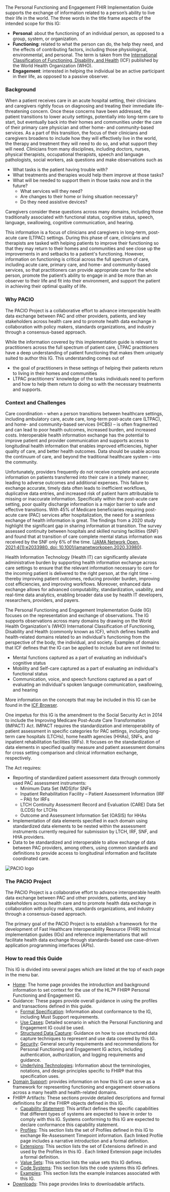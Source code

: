 The Personal Functioning and Engagement FHIR Implementation Guide supports the exchange of information related to a person’s ability to live their life in the world. The three words in the title frame aspects of the intended scope for this IG:
- **Personal**: about the functioning of an individual person, as opposed to a group, system, or organization.
- **Functioning**: related to what the person can do, the help they need, and the effects of contributing factors, including those physiological, environmental, and personal. The term is taken from the [International Classification of Functioning, Disability, and Health](https://www.who.int/standards/classifications/international-classification-of-functioning-disability-and-health) (ICF) published by the World Health Organization (WHO).
- **Engagement**: interested in helping the individual be an active participant in their life, as opposed to a passive observer.

### Background

When a patient receives care in an acute hospital setting, their clinicians and caregivers rightly focus on diagnosing and treating their immediate life-threatening concern. Once these concerns have been addressed, the patient transitions to lower acuity settings, potentially into long-term care to start, but eventually back into their homes and communities under the care of their primary care physician and other home- and community-based services. As a part of this transition, the focus of their clinicians and caregivers broadens to include how they will effectively live in the world, the therapy and treatment they will need to do so, and what support they will need. Clinicians from many disciplines, including doctors, nurses, physical therapists, occupational therapists, speech and language pathologists, social workers, ask questions and make observations such as 
- What tasks is the patient having trouble with?
- What treatments and therapies would help them improve at those tasks?
- What will be needed to support them in those tasks now and in the future? 
    - What services will they need? 
    - Are changes to their home or living situation necessary?
    - Do they need assistive devices?

Caregivers consider these questions across many domains, including those traditionally associated with functional status, cognitive status, speech, language, swallowing, cognitive communication, and hearing. 

This information is a focus of clinicians and caregivers in long-term, post-acute care (LTPAC) settings. During this phase of care, clinicians and therapists are tasked with helping patients to improve their functioning so that they may return to their homes and communities and see close up the improvements in and setbacks to a patient's functioning. However, information on functioning is critical across the full spectrum of care, including acute care, primary care, and home- and community-based services, so that practitioners  can provide appropriate care for the whole person, promote the patient’s ability to engage in and be more than an observer to their life and fit into their environment, and support the patient in achieving their optimal quality of life.

### Why PACIO

The PACIO Project is a collaborative effort to advance interoperable health data exchange between PAC and other providers, patients, and key stakeholders across health care and to promote health data exchange in collaboration with policy makers, standards organizations, and industry through a consensus-based approach.

While the information covered by this implementation guide is relevant to practitioners across the full spectrum of patient care, LTPAC practitioners have a deep understanding of patient functioning that makes them uniquely suited to author this IG. This understanding comes out of
- the goal of practitioners in these settings of helping their patients return to living in their homes and communities
- LTPAC practitioners' knowledge of the tasks individuals need to perform and how to help them return to doing so with the necessary treatments and supports.

### Context and Challenges

 Care coordination – when a person transitions between healthcare settings, including ambulatory care, acute care, long-term post-acute care (LTPAC), and home- and community-based services (HCBS) – is often fragmented and can lead to poor health outcomes, increased burden, and increased costs. Interoperable health information exchange has the potential to improve patient and provider communication and supports access to longitudinal health information that enables improved efficiencies, higher quality of care, and better health outcomes. Data should be usable across the continuum of care, and beyond the traditional healthcare system – into the community.

Unfortunately, providers frequently do not receive complete and accurate information on patients transferred into their care in a timely manner, leading to adverse outcomes and additional expenses. This failure to exchange accurate, timely data often leads to inefficient workflows, duplicative data entries, and increased risk of patient harm attributable to missing or inaccurate information. Specifically within the post-acute care setting, poor quality discharge information is a major barrier to safe and effective transitions. With 45% of Medicare beneficiaries requiring post-acute care (PAC) services after hospitalization, the need for a seamless exchange of health information is great. The findings from a 2020 study highlight the significant gap in sharing information at transition. The survey assessed continuity between hospitals and skilled nursing facilities (SNF) and found that at transition of care complete mental status information was received by the SNF only 6% of the time. [[JAMA Network Open. 2021;4(1):e2033980. doi: 10.1001/jamanetworkopen.2020.33980](https://jamanetwork.com/journals/jamanetworkopen/fullarticle/2775075)].

Health Information Technology (Health IT) can significantly alleviate administrative burden by supporting health information exchange across care settings to ensure that the relevant information necessary to care for the incoming patient is delivered to the right person, at the right time - thereby improving patient outcomes, reducing provider burden, improving cost efficiencies, and improving workflows. Moreover, enhanced data exchange allows for advanced computability, standardization, usability, and real-time data analytics, enabling broader data use by health IT developers, researchers, providers, and payers.

The Personal Functioning and Engagement Implementation Guide (IG) focuses on the representation and exchange of observations. The IG supports observations across many domains by drawing on the World Health Organization's (WHO) International Classification of Functioning, Disability and Health (commonly known as ICF), which defines health and health-related domains related to an individual's functioning from the perspective of the body, the individual, and society. Examples of domains that ICF defines that the IG can be applied to include but are not limited to:

* Mental functions captured as a part of evaluating an individual's cognitive status
* Mobility and Self-care captured as a part of evaluating an individual's functional status
* Communication, voice, and speech functions captured as a part of evaluating an individual's spoken language communication, swallowing, and hearing

More information on the concepts that may be included in this IG can be found in the [ICF Browser](https://apps.who.int/classifications/icfbrowser/).

One impetus for this IG is the amendment to the Social Security Act in 2014 to include the Improving Medicare Post-Acute Care Transformation (IMPACT) Act. IMPACT requires the standardization and interoperability of patient assessment in specific categories for PAC settings, including long-term care hospitals (LTCHs), home health agencies (HHAs), SNFs, and inpatient rehabilitation facilities (IRFs). It focuses on the standardization of data elements in specified quality measure and patient assessment domains for cross setting comparison and clinical information exchange, respectively.

The Act requires:
* Reporting of standardized patient assessment data through commonly used PAC assessment instruments:
    * Minimum Data Set (MDS)for SNFs
    * Inpatient Rehabilitation Facility – Patient Assessment Information (IRF – PAI) for IRFs
    * LTCH Continuity Assessment Record and Evaluation (CARE) Data Set (LCDS) for LTCHs
    * Outcome and Assessment Information Set (OASIS) for HHAs
* Implementation of data elements specified in each domain using standardized data elements to be nested within the assessment instruments currently required for submission by LTCH, IRF, SNF, and HHA providers.
* Data to be standardized and interoperable to allow exchange of data between PAC providers, among others, using common standards and definitions to provide access to longitudinal information and facilitate coordinated care.

![PACIO logo](./pacio.png)

### The PACIO Project

The PACIO Project is a collaborative effort to advance interoperable health data exchange between PAC and other providers, patients, and key stakeholders across health care and to promote health data exchange in collaboration with policy makers, standards organizations, and industry through a consensus-based approach.

The primary goal of the PACIO Project is to establish a framework for the development of Fast Healthcare Interoperability Resource (FHIR) technical implementation guides (IGs) and reference implementations that will facilitate health data exchange through standards-based use case-driven application programming interfaces (APIs).

### How to read this Guide

This IG is divided into several pages which are listed at the top of each page in the menu bar.
- [Home](index.html): The home page provides the introduction and background information to set context for the use of the HL7® FHIR® Personal Functioning and Engagement IG.
- Guidance: These pages provide overall guidance in using the profiles and transactions defined in this guide.
    - [Formal Specification](formal_specification.html): Information about conformance to the IG, including Must Support requirements.
    - [Use Cases](personal_functioning_and_engagement_use_case.html): Detailed scenario in which the Personal Functioning and Engagement IG could be used.
    - [Structured Data Capture](structured_data_capture.html): Guidance on how to use structured data capture techniques to represent and use data covered by this IG.
    - [Security](security_and_data_sharing.html): General security requirements and recommendations for Personal Functioning and Engagement IG actors, including authentication, authorization, and logging requirements and guidance.
    - [Underlying Technologies](underlying_technologies.html): Information about the terminologies, notations, and design principles specific to FHIR® that this specification uses.
- [Domain Support](domains.html): provides information on how this IG can serve as a framework for representing functioning and engagement observations across a many health and health-related domains.
- FHIR® Artifacts: These sections provide detailed descriptions and formal definitions for all the FHIR® objects defined in this IG.
    - [Capability Statement](CapabilityStatement-pacio-pfe-cap.html): This artifact defines the specific capabilities that different types of systems are expected to have in order to comply with this IG. Systems conforming to this IG are expected to declare conformance this capability statement.
    - [Profiles](artifacts.html#2): This section lists the set of Profiles defined in this IG to exchange Re-Assessment Timepoint information. Each linked Profile page includes a narrative introduction and a formal definition.
    - [Extensions](artifacts.html#3): This section lists the set of Extensions defined in and used by the Profiles in this IG . Each linked Extension page includes a formal definition.
    - [Value Sets](artifacts.html#4): This section lists the value sets this IG defines.
    - [Code Systems](artifacts.html#5): This section lists the code systems this IG defines.
    - [Examples](artifacts.html#6): This section lists the example instances associated with this IG.
- [Downloads](downloads.html): This page provides links to downloadable artifacts.
